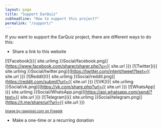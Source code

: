 ```yaml
---
layout: page
title: "Support EarQuiz"
subheadline: "How to support this project?"
permalink: "/support/"
---
```


If you want to support the EarQuiz project, there are different ways to do this:

* Share a link to this website

[![Facebook]({{ site.urlimg }}Social/facebook.png)](https://www.facebook.com/sharer/sharer.php?u={{ site.url }})
[![Twitter]({{ site.urlimg }}Social/twitter.png)](https://twitter.com/intent/tweet?text={{ site.url }})
[![Reddit]({{ site.urlimg }}Social/reddit.png)](https://reddit.com/submit?url={{ site.url }})
[![VK]({{ site.urlimg }}Social/vk.png)](https://vk.com/share.php?url={{ site.url }})
[![WhatsApp]({{ site.urlimg }}Social/WhatsApp.png)](https://api.whatsapp.com/send/?text={{ site.url }})
[![Telegram]({{ site.urlimg }}Social/telegram.png)](https://t.me/share/url?url={{ site.url }})

<a href="https://www.freepik.com/free-vector/social-media-icons-vector-set-with-facebook-instagram-twitter-tiktok-youtube-logos_17221195.htm#query=facebook%20logo%20png&position=1&from_view=keyword&track=ais"><small>Image by rawpixel.com on Freepik</small></a><br />

* Make a one-time or a recurring donation